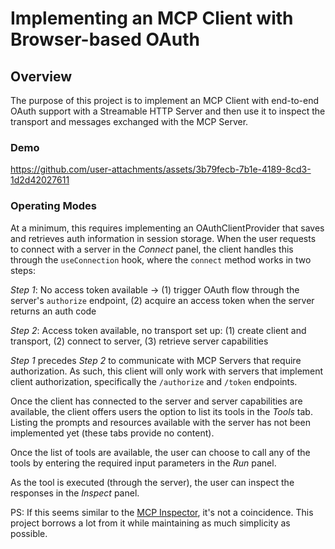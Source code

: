 # Implementing an MCP Client with Browser-based OAuth


## Overview

The purpose of this project is to implement an MCP Client with end-to-end OAuth support with a Streamable HTTP Server and then use it to inspect the transport and messages exchanged with the MCP Server. 

### Demo



https://github.com/user-attachments/assets/3b79fecb-7b1e-4189-8cd3-1d2d42027611



### Operating Modes
At a minimum, this requires implementing an OAuthClientProvider that saves and retrieves auth information in session storage. When the user requests to connect with a server in the *Connect* panel, the client handles this through the `useConnection` hook, where the `connect` method works in two steps:

_Step 1_: No access token available -> (1) trigger OAuth flow through the server's `authorize` endpoint, (2) acquire an access token when the server returns an auth code 

_Step 2_: Access token available, no transport set up: (1) create client and transport, (2) connect to server, (3) retrieve server capabilities

_Step 1_ precedes _Step 2_ to communicate with MCP Servers that require authorization. As such, this client will only work with servers that implement client authorization, specifically the `/authorize` and `/token` endpoints.

Once the client has connected to the server and server capabilities are available, the client offers users the option to list its tools in the _Tools_ tab. Listing the prompts and resources available with the server has not been implemented yet (these tabs provide no content). 

Once the list of tools are available, the user can choose to call any of the tools by entering the required input parameters in the *Run* panel. 

As the tool is executed (through the server), the user can inspect the responses in the *Inspect* panel. 

PS: If this seems similar to the [MCP Inspector](https://github.com/modelcontextprotocol/inspector), it's not a coincidence. This project borrows a lot from it while maintaining as much simplicity as possible.  


